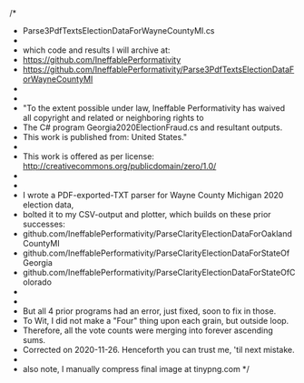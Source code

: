 /*
 * Parse3PdfTextsElectionDataForWayneCountyMI.cs
 *
 * which code and results I will archive at:
 * https://github.com/IneffablePerformativity
 * https://github.com/IneffablePerformativity/Parse3PdfTextsElectionDataForWayneCountyMI
 * 
 * 
 * "To the extent possible under law, Ineffable Performativity has waived all copyright and related or neighboring rights to
 * The C# program Georgia2020ElectionFraud.cs and resultant outputs.
 * This work is published from: United States."
 * 
 * This work is offered as per license: http://creativecommons.org/publicdomain/zero/1.0/
 * 
 * 
 * I wrote a PDF-exported-TXT parser for Wayne County Michigan 2020 election data,
 * bolted it to my CSV-output and plotter, which builds on these prior successes:
 * github.com/IneffablePerformativity/ParseClarityElectionDataForOaklandCountyMI
 * github.com/IneffablePerformativity/ParseClarityElectionDataForStateOfGeorgia
 * github.com/IneffablePerformativity/ParseClarityElectionDataForStateOfColorado
 *
 * 
 * But all 4 prior programs had an error, just fixed, soon to fix in those.
 * To Wit, I did not make a "Four" thing upon each grain, but outside loop.
 * Therefore, all the vote counts were merging into forever ascending sums.
 * Corrected on 2020-11-26. Henceforth you can trust me, 'til next mistake.
 * 
 * also note, I manually compress final image at tinypng.com
 */
